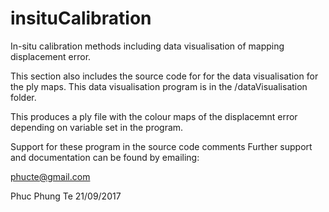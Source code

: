 # insituCalibration
In-situ calibration methods including data visualisation of mapping displacement error.

This section also includes the source code for for the data visualisation for the ply maps.
This data visualisation program is in the /dataVisualisation folder.

This produces a ply file with the colour maps of the displacemnt error depending on variable set in the program.

Support for these program in the source code comments
Further support and documentation can be found by emailing:

phucte@gmail.com


Phuc Phung Te 21/09/2017

